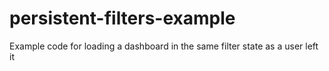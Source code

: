 # persistent-filters-example
Example code for loading a dashboard in the same filter state as a user left it 
